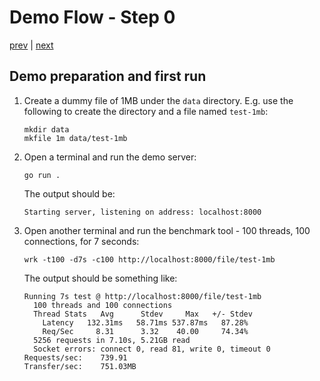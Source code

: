 # Demo Flow - Step 0

[prev](../../README.md) | [next](../step1/README.md)

## Demo preparation and first run

1. Create a dummy file of 1MB under the `data` directory. 
   E.g. use the following to create the directory and a file named `test-1mb`:
   ```
   mkdir data
   mkfile 1m data/test-1mb
   ```
2. Open a terminal and run the demo server:
   ```
   go run .
   ```
   The output should be:
   ```
   Starting server, listening on address: localhost:8000
   ```
3. Open another terminal and run the benchmark tool - 100 threads, 100 connections, for 7 seconds:
   ```
   wrk -t100 -d7s -c100 http://localhost:8000/file/test-1mb 
   ```
   The output should be something like:
   ```
   Running 7s test @ http://localhost:8000/file/test-1mb
     100 threads and 100 connections
     Thread Stats   Avg      Stdev     Max   +/- Stdev
       Latency   132.31ms   58.71ms 537.87ms   87.28%
       Req/Sec     8.31      3.32    40.00     74.34%
     5256 requests in 7.10s, 5.21GB read
     Socket errors: connect 0, read 81, write 0, timeout 0
   Requests/sec:    739.91
   Transfer/sec:    751.03MB
   ```